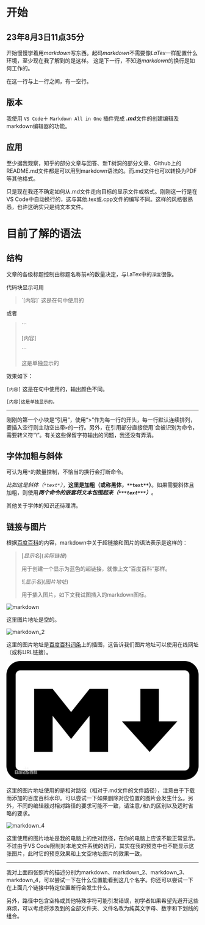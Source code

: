 # 开始
## 23年8月3日11点35分
开始慢慢学着用*markdown*写东西。起码*markdown*不需要像*LaTex*一样配置什么环境，至少现在我了解到的是这样。
这是下一行，不知道*markdown*的换行是如何工作的。

在这一行与上一行之间，有一空行。
## 版本
我使用 `VS Code`＋ `Markdown All in One` 插件完成
***.md***文件的创建编辑及markdown编辑器的功能。
## 应用
至少据我观察，知乎的部分文章与回答、新T树洞的部分文章、Github上的README.md文件都是可以用到markdown语法的。而.md文件也可以转换为PDF等其他格式。

只是现在我还不确定如何从.md文件走向目标的显示文件或格式。刚刚这一行是在VS Code中自动换行的，这与其他.tex或.cpp文件的编写不同。这样的风格很熟悉，也许这确实只是纯文本文件。
# 目前了解的语法
## 结构
文章的各级标题控制由标题名称前`#`的数量决定，与LaTex中的`深度`很像。

代码块显示可用
>\`[内容]\`  这是在句中使用的

或者
>\```
>
>[内容]
>
>\```
>
>这是单独显示的

效果如下：

`[内容]`  这是在句中使用的，输出颜色不同。

```
[内容]这是单独显示的。
```
---
刚刚的第一个小块是“引用”，使用“>”作为每一行的开头，每一行默认连续排列，要插入空行则主动空出带`>`的一行。另外，在引用部分直接使用`会被识别为命令，需要转义符“\”。有关这些保留字符输出的问题，我还没有弄清。

## 字体加粗与斜体
可认为用`*`的数量控制，不恰当的换行会打断命令。

*比如这是斜体（`*text*`）*，**这里是加粗（或称黑体，`**text**`）**。如果需要斜体且加粗，则使用***两个命令的嵌套将文本包围起来（`***text***`）***。

其他关于字体的知识还待理清。

## 链接与图片
根据[百度百科](https://baike.baidu.com/item/markdown?fromModule=lemma_search-box)的内容，markdown中关于超链接和图片的语法表示是这样的：

>\[*显示名*\](*实际链接*)
>
>用于创建一个显示为蓝色的超链接，就像上文“百度百科”那样。
>
>!\[*显示名*\](*图片地址*)
>
>用于插入图片，如下文我试图插入的markdown图标。

![markdown]()

这里图片地址是空的。

![markdown_2](https://bkimg.cdn.bcebos.com/pic/d009b3de9c82d158ccbf98bc1b430ed8bc3eb135e42e?x-bce-process=image/resize,m_lfit,w_440,limit_1/format,f_auto)

这里的图片地址是[百度百科词条](https://baike.baidu.com/item/markdown?fromModule=lemma_search-box#3)上的插图，这告诉我们图片地址可以使用在线网址（或称URL链接）。

![markdown_3](markdown.png)

这里的图片地址使用的是相对路径（相对于.md文件的文件路径），注意由于下载而添加的百度百科水印。可以尝试一下如果删除对应位置的图片会发生什么。另外，不同的编辑器对相对路径的要求可能不一致，请注意`/`和`\`的区别以及适时省略的要求。

![markdown_4](C:/Users/hrx22/Desktop/local_git_test/hello_world/Markdown/README/d009b3de9c82d158ccbf98bc1b430ed8bc3eb135e42e.png)

这里使用的图片地址是我的电脑上的绝对路径，在你的电脑上应该不能正常显示。不过由于VS Code限制对本地文件系统的访问，其实在我的预览中也不能显示这张图片，此时它的预览效果和上文空地址图片的效果一致。
___
我对上面四张照片的描述分别为markdown、markdown_2、markdown_3、markdown_4，可以尝试一下在什么位置能看到这几个名字。你还可以尝试一下在上面几个链接中特定位置断行会发生什么。

另外，路径中包含空格或其他特殊字符可能引发错误，初学者如果希望先避开这些麻烦，可以考虑将涉及到的全部文件夹、文件名改为纯英文字母、数字和下划线的组合。